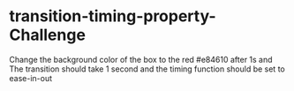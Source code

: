 # transition-timing-property-Challenge
Change the background color of the box to the red #e84610 after 1s and The transition should take 1 second and the timing function should be set to ease-in-out
